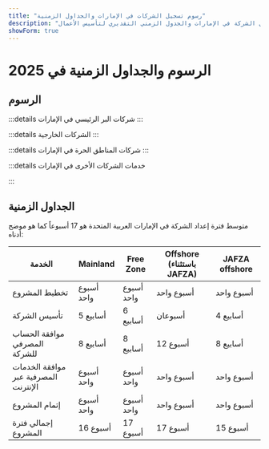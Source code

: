 ```yaml
---
title: "رسوم تسجيل الشركات في الإمارات والجداول الزمنية"
description: "خبراء في تأسيس الشركات في الإمارات. رسوم تسجيل الشركة في الإمارات والجدول الزمني التقديري لتأسيس الأعمال."
showForm: true
---
```


# الرسوم والجداول الزمنية في 2025

## الرسوم

:::details شركات البر الرئيسي في الإمارات
<TableWrapper
  :headers="['أنواع الشركات المختلفة في الإمارات', 'تكلفة السنة الأولى', 'تكلفة السنة الثانية', 'مسودة الفاتورة']"
  :rows="[
    { title: 'Dubai mainland LLC', year1Cost: 23610, year2Cost: 12932, invoiceLink: 'https://docs.google.com/document/d/17zrplxsKNhqfC8AGuqbiAzR_1QXutglx_zeaSEys7-E/edit?usp=sharing' },
    { title: 'Abu Dhabi LLC', year1Cost: 29538, year2Cost: 12003, invoiceLink: '/resources/contacts' },
    { title: 'RAK LLC', year1Cost: 23400, year2Cost: 10469, invoiceLink: '/resources/contacts' },
    { title: 'Sharjah LLC', year1Cost: 30995, year2Cost: 13960, invoiceLink: '/resources/contacts' },
    { title: 'Ajman LLC', year1Cost: 29375, year2Cost: 8960, invoiceLink: '/resources/contacts' }
  ]"
/>
:::

:::details الشركات الخارجية
<TableWrapper
  :headers="['خيارات تأسيس الشركات الخارجية في الإمارات', 'تكلفة السنة الأولى', 'تكلفة السنة الثانية', 'مسودة الفاتورة']"
  :rows="[
    { title: 'JAFZA offshore company formation', year1Cost: 22393, year2Cost: 10143, invoiceLink: '/resources/contacts' },
    { title: 'RAK offshore company formation', year1Cost: 16714, year2Cost: 5620, invoiceLink: '/resources/contacts' },
    { title: 'Ajman offshore company formation', year1Cost: 12670, year2Cost: 3200, invoiceLink: '/resources/contacts' }
  ]"
/>
:::

:::details شركات المناطق الحرة في الإمارات
<TableWrapper
  :headers="['المناطق الحرة في الإمارات', 'تكلفة السنة الأولى', 'تكلفة السنة الثانية', 'مسودة الفاتورة']"
  :rows="[
    { title: 'Dubai FTZ - Dubai Airport', year1Cost: 22063, year2Cost: 12329, invoiceLink: '/resources/contacts' },
    { title: 'Dubai FTZ - DMCC', year1Cost: 24874, year2Cost: 15999, invoiceLink: '/resources/contacts' },
    { title: 'RAKEZ company', year1Cost: 19605, year2Cost: 11182, invoiceLink: '/resources/contacts' }
  ]"
/>
:::

:::details خدمات الشركات الأخرى في الإمارات

<TableWrapper
  :headers="['فتح حساب مصرفي للشركات في الإمارات (يتطلب السفر)', 'ملاحظات', 'التكلفة بالدولار الأمريكي']"
  :rows="[
    { title: 'فتح حساب مصرفي للشركات الإماراتية التي نقوم بتسجيلها', remarks: 'هيكل شركة وأنشطة تجارية بسيطة', cost: 4950 },
    { title: '', remarks: 'هيكل شركة أو نشاط تجاري معقد (مثل العملات المشفرة)', cost: 6950 },
    { title: 'فتح حساب مصرفي للشركات الإماراتية التي لم نقم بتسجيلها', remarks: 'حساب مصرفي للشركات الإماراتية', cost: 6950 },
    { title: '', remarks: 'هيكل شركة أو نشاط تجاري معقد (مثل العملات المشفرة)', cost: 8950 },
    { title: 'حساب مصرفي شخصي في الإمارات', remarks: '', cost: 2950 }
  ]"
/>

<TableWrapper
  :headers="['تأشيرة الإقامة/العمل في الإمارات', 'ملاحظات', 'التكلفة']"
  :rows="[
    { title: 'رسوم تأشيرة العمل', remarks: 'تشمل رسومنا<br/>i) رسوم برنامج حماية الأجور (EPI) (23 إلى 155 دولار أمريكي حسب نطاق الراتب ونوع التأشيرة);<br/>ii) اختبار اللياقة الطبية (235 دولار أمريكي)<br/>iii) طلب بطاقة الهوية الإماراتية (165 دولار أمريكي) و<br/>iv) رسوم الطلب الحكومي (1,500 دولار أمريكي). لا تشمل رسوم التأمين الصحي', cost: 4950 },
    { title: 'رسوم التأشيرة الذهبية', remarks: '', cost: 7950 },
    { title: 'تأشيرة المعالين - الزوج/الزوجة', remarks: '', cost: 2950 },
    { title: 'تأشيرة المعالين - الطفل', remarks: '', cost: 1950 }
  ]"
/>

<TableWrapper
  :headers="['خدمات المحاسبة والضرائب للشركات الإماراتية', 'ملاحظات', 'التكلفة']"
  :rows="[
    { title: 'رسوم المحاسبة والضرائب السنوية للشركة النشطة', remarks: 'هذا تقدير لرسوم Golden Fish. بعد استلام مجموعة من الأرقام المحاسبية المبدئية من شركتك، ستقدم Golden Fish المشورة الدقيقة بشأن رسوم المحاسبة والضرائب لعملك.', cost: 5950 },
    { title: 'رسوم المحاسبة والضرائب السنوية للشركة غير النشطة', remarks: '', cost: 1200 },
    { title: 'رسوم التدقيق التقريبية (إذا كانت مطلوبة)', remarks: '', cost: 2000 },
    { title: 'إقرار ضريبة القيمة المضافة', remarks: 'ربع سنوي أو شهري حسب الحجم', cost: 750 },
    { title: 'مسك الدفاتر', remarks: '', buttonLink: '#' },
    { title: 'كشوف المرتبات', remarks: '', buttonLink: '#' }
  ]"
/>
:::

## الجداول الزمنية

متوسط فترة إعداد الشركة في الإمارات العربية المتحدة هو 17 أسبوعاً كما هو موضح أدناه:

| الخدمة                             | Mainland | Free Zone | Offshore (باستثناء JAFZA) | JAFZA offshore |
| ---------------------------------- | -------- | --------- | ------------------------- | -------------- |
| تخطيط المشروع                      | أسبوع واحد | أسبوع واحد | أسبوع واحد                | أسبوع واحد      |
| تأسيس الشركة                       | 5 أسابيع  | 6 أسابيع  | أسبوعان                   | 4 أسابيع       |
| موافقة الحساب المصرفي للشركة       | 8 أسابيع  | 8 أسابيع  | 12 أسبوع                  | 8 أسابيع       |
| موافقة الخدمات المصرفية عبر الإنترنت | أسبوع واحد | أسبوع واحد | أسبوع واحد                | أسبوع واحد      |
| إتمام المشروع                      | أسبوع واحد | أسبوع واحد | أسبوع واحد                | أسبوع واحد      |
| إجمالي فترة المشروع                | 16 أسبوع  | 17 أسبوع  | 17 أسبوع                  | 15 أسبوع       |
